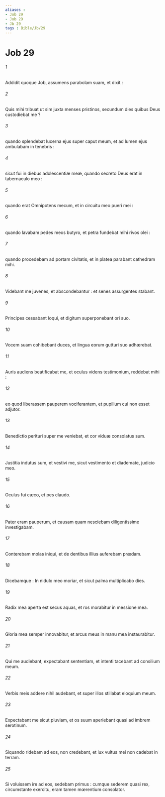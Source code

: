 ```yaml
---
aliases : 
- Job 29
- Job 29
- Jb 29
tags : Bible/Jb/29
---
```


# Job 29

###### 1
Addidit quoque Job, assumens parabolam suam, et dixit :
###### 2
Quis mihi tribuat ut sim juxta menses pristinos, secundum dies quibus Deus custodiebat me ?
###### 3
quando splendebat lucerna ejus super caput meum, et ad lumen ejus ambulabam in tenebris :
###### 4
sicut fui in diebus adolescentiæ meæ, quando secreto Deus erat in tabernaculo meo :
###### 5
quando erat Omnipotens mecum, et in circuitu meo pueri mei :
###### 6
quando lavabam pedes meos butyro, et petra fundebat mihi rivos olei :
###### 7
quando procedebam ad portam civitatis, et in platea parabant cathedram mihi.
###### 8
Videbant me juvenes, et abscondebantur : et senes assurgentes stabant.
###### 9
Principes cessabant loqui, et digitum superponebant ori suo.
###### 10
Vocem suam cohibebant duces, et lingua eorum gutturi suo adhærebat.
###### 11
Auris audiens beatificabat me, et oculus videns testimonium, reddebat mihi :
###### 12
eo quod liberassem pauperem vociferantem, et pupillum cui non esset adjutor.
###### 13
Benedictio perituri super me veniebat, et cor viduæ consolatus sum.
###### 14
Justitia indutus sum, et vestivi me, sicut vestimento et diademate, judicio meo.
###### 15
Oculus fui cæco, et pes claudo.
###### 16
Pater eram pauperum, et causam quam nesciebam diligentissime investigabam.
###### 17
Conterebam molas iniqui, et de dentibus illius auferebam prædam.
###### 18
Dicebamque : In nidulo meo moriar, et sicut palma multiplicabo dies.
###### 19
Radix mea aperta est secus aquas, et ros morabitur in messione mea.
###### 20
Gloria mea semper innovabitur, et arcus meus in manu mea instaurabitur.
###### 21
Qui me audiebant, expectabant sententiam, et intenti tacebant ad consilium meum.
###### 22
Verbis meis addere nihil audebant, et super illos stillabat eloquium meum.
###### 23
Expectabant me sicut pluviam, et os suum aperiebant quasi ad imbrem serotinum.
###### 24
Siquando ridebam ad eos, non credebant, et lux vultus mei non cadebat in terram.
###### 25
Si voluissem ire ad eos, sedebam primus : cumque sederem quasi rex, circumstante exercitu, eram tamen mœrentium consolator.
